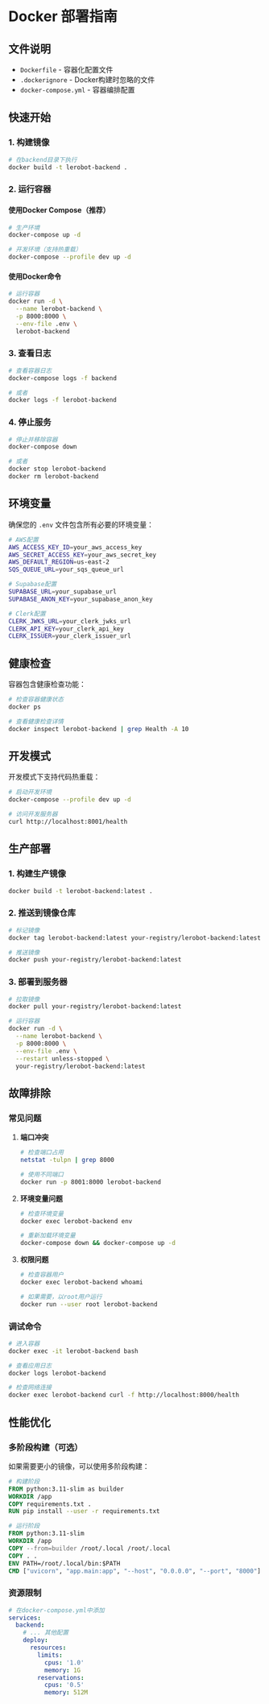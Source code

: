 # Docker 部署指南

## 文件说明

- `Dockerfile` - 容器化配置文件
- `.dockerignore` - Docker构建时忽略的文件
- `docker-compose.yml` - 容器编排配置

## 快速开始

### 1. 构建镜像

```bash
# 在backend目录下执行
docker build -t lerobot-backend .
```

### 2. 运行容器

#### 使用Docker Compose（推荐）

```bash
# 生产环境
docker-compose up -d

# 开发环境（支持热重载）
docker-compose --profile dev up -d
```

#### 使用Docker命令

```bash
# 运行容器
docker run -d \
  --name lerobot-backend \
  -p 8000:8000 \
  --env-file .env \
  lerobot-backend
```

### 3. 查看日志

```bash
# 查看容器日志
docker-compose logs -f backend

# 或者
docker logs -f lerobot-backend
```

### 4. 停止服务

```bash
# 停止并移除容器
docker-compose down

# 或者
docker stop lerobot-backend
docker rm lerobot-backend
```

## 环境变量

确保您的 `.env` 文件包含所有必要的环境变量：

```bash
# AWS配置
AWS_ACCESS_KEY_ID=your_aws_access_key
AWS_SECRET_ACCESS_KEY=your_aws_secret_key
AWS_DEFAULT_REGION=us-east-2
SQS_QUEUE_URL=your_sqs_queue_url

# Supabase配置
SUPABASE_URL=your_supabase_url
SUPABASE_ANON_KEY=your_supabase_anon_key

# Clerk配置
CLERK_JWKS_URL=your_clerk_jwks_url
CLERK_API_KEY=your_clerk_api_key
CLERK_ISSUER=your_clerk_issuer_url
```

## 健康检查

容器包含健康检查功能：

```bash
# 检查容器健康状态
docker ps

# 查看健康检查详情
docker inspect lerobot-backend | grep Health -A 10
```

## 开发模式

开发模式下支持代码热重载：

```bash
# 启动开发环境
docker-compose --profile dev up -d

# 访问开发服务器
curl http://localhost:8001/health
```

## 生产部署

### 1. 构建生产镜像

```bash
docker build -t lerobot-backend:latest .
```

### 2. 推送到镜像仓库

```bash
# 标记镜像
docker tag lerobot-backend:latest your-registry/lerobot-backend:latest

# 推送镜像
docker push your-registry/lerobot-backend:latest
```

### 3. 部署到服务器

```bash
# 拉取镜像
docker pull your-registry/lerobot-backend:latest

# 运行容器
docker run -d \
  --name lerobot-backend \
  -p 8000:8000 \
  --env-file .env \
  --restart unless-stopped \
  your-registry/lerobot-backend:latest
```

## 故障排除

### 常见问题

1. **端口冲突**
   ```bash
   # 检查端口占用
   netstat -tulpn | grep 8000
   
   # 使用不同端口
   docker run -p 8001:8000 lerobot-backend
   ```

2. **环境变量问题**
   ```bash
   # 检查环境变量
   docker exec lerobot-backend env
   
   # 重新加载环境变量
   docker-compose down && docker-compose up -d
   ```

3. **权限问题**
   ```bash
   # 检查容器用户
   docker exec lerobot-backend whoami
   
   # 如果需要，以root用户运行
   docker run --user root lerobot-backend
   ```

### 调试命令

```bash
# 进入容器
docker exec -it lerobot-backend bash

# 查看应用日志
docker logs lerobot-backend

# 检查网络连接
docker exec lerobot-backend curl -f http://localhost:8000/health
```

## 性能优化

### 多阶段构建（可选）

如果需要更小的镜像，可以使用多阶段构建：

```dockerfile
# 构建阶段
FROM python:3.11-slim as builder
WORKDIR /app
COPY requirements.txt .
RUN pip install --user -r requirements.txt

# 运行阶段
FROM python:3.11-slim
WORKDIR /app
COPY --from=builder /root/.local /root/.local
COPY . .
ENV PATH=/root/.local/bin:$PATH
CMD ["uvicorn", "app.main:app", "--host", "0.0.0.0", "--port", "8000"]
```

### 资源限制

```yaml
# 在docker-compose.yml中添加
services:
  backend:
    # ... 其他配置
    deploy:
      resources:
        limits:
          cpus: '1.0'
          memory: 1G
        reservations:
          cpus: '0.5'
          memory: 512M
``` 